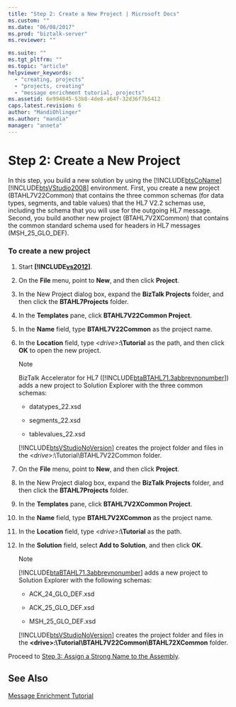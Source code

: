```yaml
---
title: "Step 2: Create a New Project | Microsoft Docs"
ms.custom: ""
ms.date: "06/08/2017"
ms.prod: "biztalk-server"
ms.reviewer: ""

ms.suite: ""
ms.tgt_pltfrm: ""
ms.topic: "article"
helpviewer_keywords: 
  - "creating, projects"
  - "projects, creating"
  - "message enrichment tutorial, projects"
ms.assetid: 6e994845-53b8-4de8-a64f-32d36f7b5412
caps.latest.revision: 6
author: "MandiOhlinger"
ms.author: "mandia"
manager: "anneta"
---
```

# Step 2: Create a New Project
In this step, you build a new solution by using the [!INCLUDE[btsCoName](../../includes/btsconame-md.md)][!INCLUDE[btsVStudio2008](../../includes/btsvstudio2008-md.md)] environment. First, you create a new project (BTAHL7V22Common) that contains the three common schemas (for data types, segments, and table values) that the HL7 V2.2 schemas use, including the schema that you will use for the outgoing HL7 message. Second, you build another new project (BTAHL7V2XCommon) that contains the common standard schema used for headers in HL7 messages (MSH_25_GLO_DEF).  
  
### To create a new project  
  
1.  Start **[!INCLUDE[vs2012](../../includes/vs2012-md.md)]**.  
  
2.  On the **File** menu, point to **New**, and then click **Project**.  
  
3.  In the New Project dialog box, expand the **BizTalk Projects** folder, and then click the **BTAHL7Projects** folder.  
  
4.  In the **Templates** pane, click **BTAHL7V22Common Project**.  
  
5.  In the **Name** field, type **BTAHL7V22Common** as the project name.  
  
6.  In the **Location** field, type *\<drive\>***:\Tutorial** as the path, and then click **OK** to open the new project.  
  
    > [!NOTE]
    >  BizTalk Accelerator for HL7 ([!INCLUDE[btaBTAHL71.3abbrevnonumber](../../includes/btabtahl71-3abbrevnonumber-md.md)]) adds a new project to Solution Explorer with the three common schemas:  
  
    -   datatypes_22.xsd  
  
    -   segments_22.xsd  
  
    -   tablevalues_22.xsd  
  
     [!INCLUDE[btsVStudioNoVersion](../../includes/btsvstudionoversion-md.md)] creates the project folder and files in the \<*drive*\>:\Tutorial\BTAHL7V22Common folder.  
  
7.  On the **File** menu, point to **New**, and then click **Project**.  
  
8.  In the New Project dialog box, expand the **BizTalk Projects** folder, and then click the **BTAHL7Projects** folder.  
  
9. In the **Templates** pane, click **BTAHL7V2XCommon Project**.  
  
10. In the **Name** field, type **BTAHL7V2XCommon** as the project name.  
  
11. In the **Location** field, type *\<drive\>***:\Tutorial** as the path.  
  
12. In the **Solution** field, select **Add to Solution**, and then click **OK**.  
  
    > [!NOTE]
    >  [!INCLUDE[btaBTAHL71.3abbrevnonumber](../../includes/btabtahl71-3abbrevnonumber-md.md)] adds a new project to Solution Explorer with the following schemas:  
  
    -   ACK_24_GLO_DEF.xsd  
  
    -   ACK_25_GLO_DEF.xsd  
  
    -   MSH_25_GLO_DEF.xsd  
  
     [!INCLUDE[btsVStudioNoVersion](../../includes/btsvstudionoversion-md.md)] creates the project folder and files in the **\<drive\>:\Tutorial\BTAHL7V22Common\BTAHL72XCommon** folder.  
  
 Proceed to [Step 3: Assign a Strong Name to the Assembly](../../adapters-and-accelerators/accelerator-hl7/step-3-assign-a-strong-name-to-the-assembly.md).  
  
## See Also  
 [Message Enrichment Tutorial](../../adapters-and-accelerators/accelerator-hl7/message-enrichment-tutorial.md)